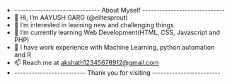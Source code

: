 - ------------------------------ About Myself -----------------------------
- 👋 Hi, I’m AAYUSH GARG (@elitesprout)
- 👀 I’m interested in learning new and challenging things
- 🌱 I’m currently learning Web Development(HTML, CSS, Javascript and PHP)
- 💞️ I have work experience with Machine Learning, python automation and R 
- 📫 Reach me at akshath12345678912@gmail.com
- ------------------------- Thank you for visiting ------------------------

<!---
elitesprout/elitesprout is a ✨ special ✨ repository because its `README.md` (this file) appears on your GitHub profile.
You can click the Preview link to take a look at your changes.
--->
